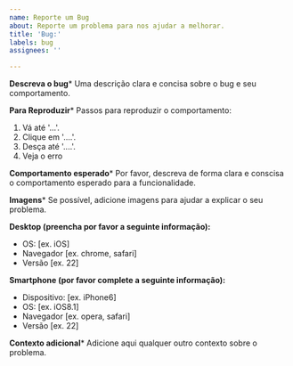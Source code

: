 ```yaml
---
name: Reporte um Bug
about: Reporte um problema para nos ajudar a melhorar.
title: 'Bug:'
labels: bug
assignees: ''

---
```


**Descreva o bug***
Uma descrição clara e concisa sobre o bug e seu comportamento.

**Para Reproduzir***
Passos para reproduzir o comportamento:
1. Vá até '...'.
2. Clique em '....'.
3. Desça até '....'.
4. Veja o erro

**Comportamento esperado***
Por favor, descreva de forma clara e conscisa o comportamento esperado para a funcionalidade.

**Imagens***
Se possível, adicione imagens para ajudar a explicar o seu problema.

**Desktop (preencha por favor a seguinte informação):**
 - OS: [ex. iOS]
 - Navegador [ex. chrome, safari]
 - Versão [ex. 22]

**Smartphone (por favor complete a seguinte informação):**
 - Dispositivo: [ex. iPhone6]
 - OS: [ex. iOS8.1]
 - Navegador [ex. opera, safari]
 - Versão [ex. 22]

**Contexto adicional***
Adicione aqui qualquer outro contexto sobre o problema.
